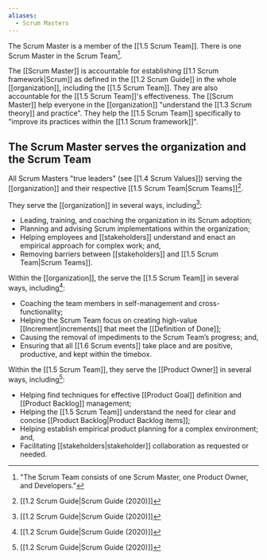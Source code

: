 ```yaml
---
aliases:
  - Scrum Masters
---
```

The Scrum Master is a member of the [[1.5 Scrum Team]]. There is one Scrum Master in the Scrum Team[^scrum-team-definition].

[^scrum-team-definition]: "The Scrum Team consists of one Scrum Master, one Product Owner, and Developers."[^scrum-guide-2020]

The [[Scrum Master]] is accountable for establishing [[1.1 Scrum framework|Scrum]] as defined in the [[1.2 Scrum Guide]] in the whole [[organization]], including the [[1.5 Scrum Team]]. They are also accountable for the [[1.5 Scrum Team]]'s effectiveness. The [[Scrum Master]] help everyone in the [[organization]] "understand the [[1.3 Scrum theory]] and practice". They help the [[1.5 Scrum Team]] specifically to "improve its practices within the [[1.1 Scrum framework]]".

## The Scrum Master serves the organization and the Scrum Team

All Scrum Masters "true leaders" (see [[1.4 Scrum Values]]) serving the [[organization]] and their respective [[1.5 Scrum Team|Scrum Teams]][^scrum-guide-2020].

They serve the [[organization]] in several ways, including[^scrum-guide-2020]:
- Leading, training, and coaching the organization in its Scrum adoption;
- Planning and advising Scrum implementations within the organization;
- Helping employees and [[stakeholders]] understand and enact an empirical approach for complex work; and,
- Removing barriers between [[stakeholders]] and [[1.5 Scrum Team|Scrum Teams]].

Within the [[organization]], the serve the [[1.5 Scrum Team]] in several ways, including[^scrum-guide-2020]:
- Coaching the team members in self-management and cross-functionality;
- Helping the Scrum Team focus on creating high-value [[Increment|increments]] that meet the [[Definition of Done]];
- Causing the removal of impediments to the Scrum Team’s progress; and,
- Ensuring that all [[1.6 Scrum events]] take place and are positive, productive, and kept within the timebox.

Within the [[1.5 Scrum Team]], they serve the [[Product Owner]] in several ways, including[^scrum-guide-2020]:
- Helping find techniques for effective [[Product Goal]] definition and [[Product Backlog]] management;
- Helping the [[1.5 Scrum Team]] understand the need for clear and concise [[Product Backlog|Product Backlog items]];
- Helping establish empirical product planning for a complex environment; and,
- Facilitating [[stakeholders|stakeholder]] collaboration as requested or needed.



[^scrum-guide-2020]: [[1.2 Scrum Guide|Scrum Guide (2020)]]
